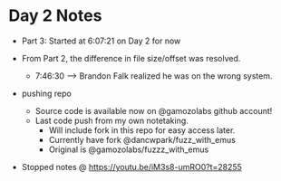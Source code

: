 # Day 2 Notes
* Part 3: Started at 6:07:21 on Day 2 for now

* From Part 2, the difference in file size/offset was resolved.
  * 7:46:30 --> Brandon Falk realized he was on the wrong system.

* pushing repo
  * Source code is available now on @gamozolabs github account!
  * Last code push from my own notetaking.
    * Will include fork in this repo for easy access later.
    * Currently have fork @dancwpark/fuzz_with_emus
    * Original is @gamozolabs/fuzzz_with_emus
    
* Stopped notes @ https://youtu.be/iM3s8-umRO0?t=28255

